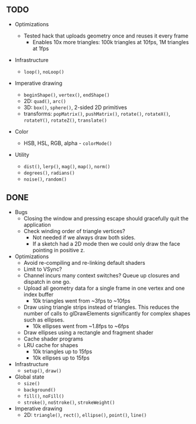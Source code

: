 ## TODO

* Optimizations
    * Tested hack that uploads geometry once and reuses it every frame
        * Enables 10x more triangles: 100k triangles at 10fps, 1M triangles at 1fps

* Infrastructure
    * `loop()`, `noLoop()`
* Imperative drawing
    * `beginShape()`, `vertex()`, `endShape()`
    * 2D: `quad()`, `arc()`
    * 3D: `box()`, `sphere()`, 2-sided 2D primitives
    * transforms: `popMatrix()`, `pushMatrix()`, `rotate()`, `rotateX()`, `rotateY()`, `rotateZ()`, `translate()`
* Color
    * HSB, HSL, RGB, alpha - `colorMode()`
* Utility
    * `dist()`, `lerp()`, `mag()`, `map()`, `norm()`
    * `degrees()`, `radians()`
    * `noise()`, `random()`

## DONE

* Bugs
    * Closing the window and pressing escape should gracefully quit the application
    * Check winding order of triangle vertices?
        * Not needed if we always draw both sides.
        * If a sketch had a 2D mode then we could only draw the face pointing in positive z.
* Optimizations
    * Avoid re-compiling and re-linking default shaders
    * Limit to VSync?
    * Channel incurs many context switches? Queue up closures and dispatch in one go.
    * Upload all geometry data for a single frame in one vertex and one index buffer
        * 10k triangles went from ~3fps to ~10fps
    * Draw using triangle strips instead of triangles. This reduces the number of calls to glDrawElements significantly for complex shapes such as ellipses.
        * 10k ellipses went from ~1.8fps to ~6fps
    * Draw ellipses using a rectangle and fragment shader
    * Cache shader programs
    * LRU cache for shapes
        * 10k triangles up to 15fps
        * 10k ellipses up to 15fps
* Infrastructure
    * `setup()`, `draw()`
* Global state
    * `size()`
    * `background()`
    * `fill()`, `noFill()`
    * `stroke()`, `noStroke()`, `strokeWeight()`
* Imperative drawing
    * 2D: `triangle()`, `rect()`, `ellipse()`, `point()`, `line()`